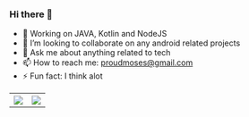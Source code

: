 ### Hi there 👋

- 🌱 Working on JAVA, Kotlin and NodeJS
- 👯 I’m looking to collaborate on any android related projects
- 💬 Ask me about anything related to tech
- 📫 How to reach me: proudmoses@gmail.com
- ⚡ Fun fact: I think alot

<table style="width:100%; border-collapse: collapse; border: none;">
  <tr style="border: none;">
    <th>
      <img src ="https://github-readme-stats.vercel.app/api?username=MosesWangira&&show_icons=true&title_color=ffffff&icon_color=bb2acf&text_color=daf7dc&bg_color=151515"/> 
    </th>
    <th>
      <img src = "https://github-readme-stats.vercel.app/api/top-langs/?username=MosesWangira&hide=html&layout=compact&theme=dark"/>
   </th>
  </tr>
</table>

